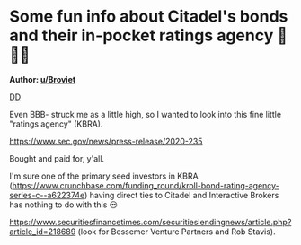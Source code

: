 Some fun info about Citadel's bonds and their in-pocket ratings agency 💎🙌🚀
=============================================================================



**Author: [u/Broviet](https://www.reddit.com/user/Broviet/)**

[DD](https://www.reddit.com/r/GME/search?q=flair_name%3A%22DD%22&restrict_sr=1)

Even BBB- struck me as a little high, so I wanted to look into this fine little "ratings agency" (KBRA).

<https://www.sec.gov/news/press-release/2020-235>

Bought and paid for, y'all.

I'm sure one of the primary seed investors in KBRA (<https://www.crunchbase.com/funding_round/kroll-bond-rating-agency-series-c--a622374e>) having direct ties to Citadel and Interactive Brokers has nothing to do with this 😒

<https://www.securitiesfinancetimes.com/securitieslendingnews/article.php?article_id=218689> (look for Bessemer Venture Partners and Rob Stavis).
